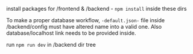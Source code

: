 install packages for /frontend & /backend - `npm install` inside these dirs

To make a proper database workflow, `-default.json-` file inside /backend/config must have altered name into a valid one. Also database/localhost link needs to be provided inside.

run `npm run dev` in /backend dir tree